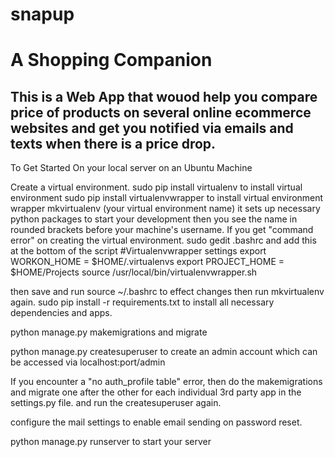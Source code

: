 # snapup

# A Shopping Companion

## This is a Web App that wouod help you compare price of products on several online ecommerce websites and get you notified via emails and texts when there is a price drop.

To Get Started 
On your local server on an Ubuntu Machine 

Create a virtual environment. 
sudo pip install virtualenv to install virtual environment
sudo pip install virtualenvwrapper to install virtual environment wrapper
mkvirtualenv (your virtual environment name) 
it sets up necessary python packages to start your development then you see the name in rounded brackets before your machine's username. 
If you get "command error" on creating the virtual environment.
sudo gedit .bashrc and add this at the bottom of the script 
#Virtualenvwrapper settings 
export WORKON_HOME = $HOME/.virtualenvs
export PROJECT_HOME = $HOME/Projects
source /usr/local/bin/virtualenvwrapper.sh

then save and run source ~/.bashrc to effect changes
then run mkvirtualenv again. 
sudo pip install -r requirements.txt to install all necessary dependencies and apps. 

python manage.py makemigrations and migrate 

python manage.py createsuperuser to create an admin account which can be accessed via localhost:port/admin 

If you encounter a "no auth_profile table" error, then do the makemigrations and migrate one after the other for each individual 3rd party app in the settings.py file. and run the createsuperuser again. 

configure the mail settings to enable email sending on password reset. 

python manage.py runserver to start your server 


